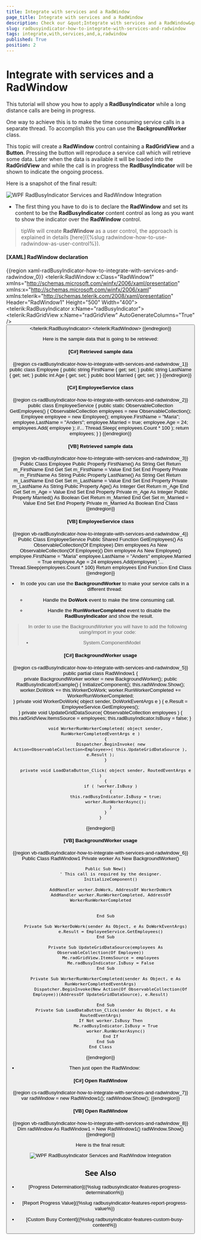 ```yaml
---
title: Integrate with services and a RadWindow
page_title: Integrate with services and a RadWindow
description: Check our &quot;Integrate with services and a RadWindow&quot; documentation article for the RadBusyIndicator {{ site.framework_name }} control.
slug: radbusyindicator-how-to-integrate-with-services-and-radwindow
tags: integrate,with,services,and,a,radwindow
published: True
position: 2
---
```


# Integrate with services and a RadWindow

This tutorial will show you how to apply a __RadBusyIndicator__ while a long distance calls are being in progress.        

One way to achieve this is to make the time consuming service calls in a separate thread. To accomplish this you can use the __BackgroundWorker__ class.

This topic will create a __RadWindow__ control containing a __RadGridView__ and a __Button__. Pressing the button will reproduce a service call which will retrieve some data. Later when the data is available it will be loaded into the __RadGridView__ and while the call is in progress the __RadBusyIndicator__ will be shown to indicate the ongoing process.        

Here is a snapshot of the final result:

![WPF RadBusyIndicator Services and RadWindow Integration](images/radbusyindicator_how_service_and_radwindow_010.png)

* The first thing you have to do is to declare the __RadWindow__ and set its content to be the __RadBusyIndicator__ content control as long as you want to show the indicator over the __RadWindow__ control.

>tipWe will create __RadWindow__ as a user control, the approach is explained in details [here]({%slug radwindow-how-to-use-radwindow-as-user-control%}).

#### __[XAML] RadWindow declaration__

{{region xaml-radBusyIndicator-how-to-integrate-with-services-and-radwindow_0}}
	<telerik:RadWindow x:Class="RadWindow1"
			xmlns="http://schemas.microsoft.com/winfx/2006/xaml/presentation"
			xmlns:x="http://schemas.microsoft.com/winfx/2006/xaml"
			xmlns:telerik="http://schemas.telerik.com/2008/xaml/presentation"
			Header="RadWindow1" Height="500" Width="400">
	    <Grid>
		<telerik:RadBusyIndicator x:Name="radBusyIndicator">
			<Grid>
				<telerik:RadGridView x:Name="radGridView"
	                                         AutoGenerateColumns="True" />
				<Button Content="Load Data"
	                            VerticalAlignment="Bottom"
	                            Click="LoadDataButton_Click"
	                            Width="150" />
			</Grid>
		</telerik:RadBusyIndicator>
	    </Grid>
	</telerik:RadWindow>
{{endregion}}

Here is the sample data that is going to be retrieved:

#### __[C#] Retrieved sample data__

{{region cs-radBusyIndicator-how-to-integrate-with-services-and-radwindow_1}}
	public class Employee
	{
	    public string FirstName
	    {
	        get;
	        set;
	    }
	    public string LastName
	    {
	        get;
	        set;
	    }
	    public int Age
	    {
	        get;
	        set;
	    }
	    public bool Married
	    {
	        get;
	        set;
	    }
	}
{{endregion}}

#### __[C#] EmployeeService class__

{{region cs-radBusyIndicator-how-to-integrate-with-services-and-radwindow_2}}
	public class EmployeeService
	{
	    public static ObservableCollection<Employee> GetEmployees()
	    {
	        ObservableCollection<Employee> employees = new ObservableCollection<Employee>();
	        Employee employee = new Employee();
	        employee.FirstName = "Maria";
	        employee.LastName = "Anders";
	        employee.Married = true;
	        employee.Age = 24;
	        employees.Add( employee );        //...
	        Thread.Sleep( employees.Count * 100 );
	        return employees;
	    }
	}
{{endregion}}

#### __[VB] Retrieved sample data__

{{region vb-radBusyIndicator-how-to-integrate-with-services-and-radwindow_3}}
	Public Class Employee
	 Public Property FirstName() As String
	  Get
	   Return m_FirstName
	  End Get
	  Set
	   m_FirstName = Value
	  End Set
	 End Property
	 Private m_FirstName As String
	 Public Property LastName() As String
	  Get
	   Return m_LastName
	  End Get
	  Set
	   m_LastName = Value
	  End Set
	 End Property
	 Private m_LastName As String
	 Public Property Age() As Integer
	  Get
	   Return m_Age
	  End Get
	  Set
	   m_Age = Value
	  End Set
	 End Property
	 Private m_Age As Integer
	 Public Property Married() As Boolean
	  Get
	   Return m_Married
	  End Get
	  Set
	   m_Married = Value
	  End Set
	 End Property
	 Private m_Married As Boolean
	End Class
{{endregion}}

#### __[VB] EmployeeService class__

{{region vb-radBusyIndicator-how-to-integrate-with-services-and-radwindow_4}}
	Public Class EmployeeService
	 Public Shared Function GetEmployees() As ObservableCollection(Of Employee)
	  Dim employees As New ObservableCollection(Of Employee)()
	  Dim employee As New Employee()
	  employee.FirstName = "Maria"
	  employee.LastName = "Anders"
	  employee.Married = True
	  employee.Age = 24
	  employees.Add(employee)
	  '...
	  Thread.Sleep(employees.Count * 100)
	  Return employees
	 End Function
	End Class
{{endregion}}

* In code you can use the __BackgroundWorker__ to make your service calls in a different thread:

	* Handle the __DoWork__ event to make the time consuming call.

	* Handle the __RunWorkerCompleted__ event to disable the __RadBusyIndicator__ and show the result.

>In order to use the BackgroundWorker you will have to add the following using/import in your code:
>* System.ComponentModel

#### __[C#] BackgroundWorker usage__

{{region cs-radBusyIndicator-how-to-integrate-with-services-and-radwindow_5}}
	public partial class RadWindow1
	{      
		private BackgroundWorker worker = new BackgroundWorker();
		public RadBusyIndicatorExample()
		{
			InitializeComponent();
			this.radWindow.Show();
			worker.DoWork += this.WorkerDoWork;
			worker.RunWorkerCompleted += WorkerRunWorkerCompleted;            
		}
		private void WorkerDoWork( object sender, DoWorkEventArgs e )
		{
			e.Result = EmployeeService.GetEmployees();            
		}
		private void UpdateGridDataSource( ObservableCollection<Employee> employees )
		{
			this.radGridView.ItemsSource = employees;
			this.radBusyIndicator.IsBusy = false;
		}
	
		void WorkerRunWorkerCompleted( object sender, RunWorkerCompletedEventArgs e )
		{
			Dispatcher.BeginInvoke( new Action<ObservableCollection<Employee>>( this.UpdateGridDataSource ), e.Result );
		}
	
		private void LoadDataButton_Click( object sender, RoutedEventArgs e )
		{
			if ( !worker.IsBusy )
			{
				this.radBusyIndicator.IsBusy = true;
				worker.RunWorkerAsync();
			}
		}
	}
{{endregion}}

#### __[VB] BackgroundWorker usage__

{{region vb-radBusyIndicator-how-to-integrate-with-services-and-radwindow_6}}
	Public Class RadWindow1
		Private worker As New BackgroundWorker()
	
		Public Sub New()
			' This call is required by the designer.
			InitializeComponent()
	
			AddHandler worker.DoWork, AddressOf WorkerDoWork
			AddHandler worker.RunWorkerCompleted, AddressOf WorkerRunWorkerCompleted
		
	
		End Sub
	
		Private Sub WorkerDoWork(sender As Object, e As DoWorkEventArgs)
			e.Result = EmployeeService.GetEmployees()
		End Sub
	
		Private Sub UpdateGridDataSource(employees As ObservableCollection(Of Employee))
			Me.radGridView.ItemsSource = employees
			Me.radBusyIndicator.IsBusy = False
		End Sub
	
		Private Sub WorkerRunWorkerCompleted(sender As Object, e As RunWorkerCompletedEventArgs)
			Dispatcher.BeginInvoke(New Action(Of ObservableCollection(Of Employee))(AddressOf UpdateGridDataSource), e.Result)
	
		End Sub
		Private Sub LoadDataButton_Click(sender As Object, e As RoutedEventArgs)
			If Not worker.IsBusy Then
				Me.radBusyIndicator.IsBusy = True
				worker.RunWorkerAsync()
			End If
		End Sub
	End Class
{{endregion}}

* Then just open the RadWindow:

#### __[C#] Open RadWindow__

{{region cs-radBusyIndicator-how-to-integrate-with-services-and-radwindow_7}}
	var radWindow = new RadWindow1();
	radWindow.Show();
{{endregion}}

#### __[VB] Open RadWindow__

{{region vb-radBusyIndicator-how-to-integrate-with-services-and-radwindow_8}}
	Dim radWindow As RadWindow1 = New RadWindow1()
	radWindow.Show()
{{endregion}}

Here is the final result:

![WPF RadBusyIndicator Services and RadWindow Integration](images/radbusyindicator_how_service_and_radwindow_010.png)

## See Also

 * [Progress Determination]({%slug radbusyindicator-features-progress-determination%})

 * [Report Progress Value]({%slug radbusyindicator-features-report-progress-value%})

 * [Custom Busy Content]({%slug radbusyindicator-features-custom-busy-content%})
